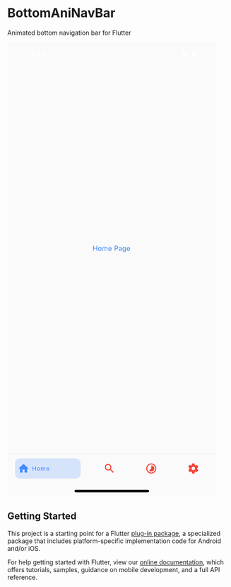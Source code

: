 # BottomAniNavBar

Animated bottom navigation bar for Flutter

![Home Page screenshot](https://raw.githubusercontent.com/omeasraf/BottomAniNavBar/master/Simulator-Screen%20Shot.png)


## Getting Started

This project is a starting point for a Flutter
[plug-in package](https://flutter.dev/developing-packages/),
a specialized package that includes platform-specific implementation code for
Android and/or iOS.

For help getting started with Flutter, view our 
[online documentation](https://flutter.dev/docs), which offers tutorials, 
samples, guidance on mobile development, and a full API reference.
